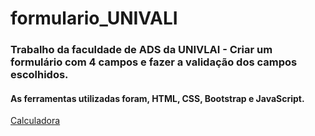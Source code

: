 # formulario_UNIVALI


### Trabalho da faculdade de ADS da UNIVLAI - Criar um formulário com 4 campos e fazer a validação dos campos escolhidos.

#### As ferramentas utilizadas foram, HTML, CSS, Bootstrap e JavaScript.

<a href="https://paulofsnunes.github.io/formulario_UNIVALI/" target="_blank" >Calculadora</a>

